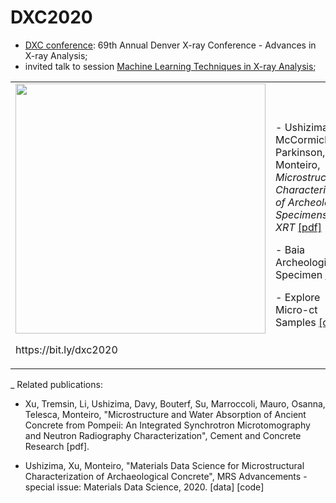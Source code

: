 DXC2020
=======

-	[DXC conference](http://www.dxcicdd.com/): 69th Annual Denver X-ray Conference - Advances in X-ray Analysis;
-	invited talk to session [Machine Learning Techniques in X-ray Analysis](http://www.dxcicdd.com/20/program.htm);

<table border="0">
 <tr>
    <td><img src="http://www.dxcicdd.com/20/images/virtualheader.png" width="400"> 
     <p> https://bit.ly/dxc2020
    </td>
    <td>
     <p>
      - Ushizima, McCormick, Xu, Parkinson, Monteiro, <i> Microstructural Characterization of Archeological Specimens from XRT </i> <a href="https://github.com/dani-lbnl/DXC2020/blob/master/DXC2020dani.pdf">[pdf]</a> <p>
      - Baia Archeological Specimen <a href="https://zenodo.org/record/3890837#.Xue18WpKiA1">[data]</a> <p>
      - Explore Micro-ct Samples <a href="https://github.com/dani-lbnl/DXC2020/tree/master/code">[code]</a>
      </td>
 </tr>
</table>

_ Related publications:
 - Xu, Tremsin, Li, Ushizima, Davy, Bouterf, Su, Marroccoli, Mauro, Osanna, Telesca, Monteiro, "Microstructure and Water Absorption of Ancient Concrete from Pompeii: An Integrated Synchrotron Microtomography and Neutron Radiography Characterization", Cement and Concrete Research [pdf].

 - Ushizima, Xu, Monteiro, "Materials Data Science for Microstructural Characterization of Archaeological Concrete", MRS Advancements - special issue: Materials Data Science, 2020. [data] [code]
